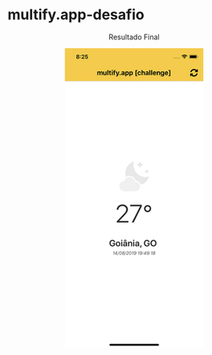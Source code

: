 # multify.app-desafio
<p align="center">Resultado Final</p>
<p align="center"><img src="https://github.com/marcioper/multify.app-desafio/blob/master/ScreenShot.png" height="600" alt="Screenshot"/></p>
